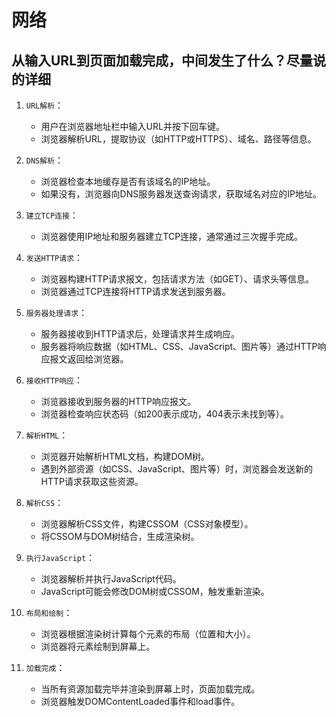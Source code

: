 # 网络

## 从输入URL到页面加载完成，中间发生了什么？尽量说的详细

1. `URL解析`：

    - 用户在浏览器地址栏中输入URL并按下回车键。
    - 浏览器解析URL，提取协议（如HTTP或HTTPS）、域名、路径等信息。

2. `DNS解析`：
    - 浏览器检查本地缓存是否有该域名的IP地址。
    - 如果没有，浏览器向DNS服务器发送查询请求，获取域名对应的IP地址。

3. `建立TCP连接`：
    - 浏览器使用IP地址和服务器建立TCP连接，通常通过三次握手完成。

4. `发送HTTP请求`：
    - 浏览器构建HTTP请求报文，包括请求方法（如GET）、请求头等信息。
    - 浏览器通过TCP连接将HTTP请求发送到服务器。

5. `服务器处理请求`：

    - 服务器接收到HTTP请求后，处理请求并生成响应。
    - 服务器将响应数据（如HTML、CSS、JavaScript、图片等）通过HTTP响应报文返回给浏览器。

6. `接收HTTP响应`：

    - 浏览器接收到服务器的HTTP响应报文。
    - 浏览器检查响应状态码（如200表示成功，404表示未找到等）。

7. `解析HTML`：

    - 浏览器开始解析HTML文档，构建DOM树。
    - 遇到外部资源（如CSS、JavaScript、图片等）时，浏览器会发送新的HTTP请求获取这些资源。

8. `解析CSS`：
    - 浏览器解析CSS文件，构建CSSOM（CSS对象模型）。
    - 将CSSOM与DOM树结合，生成渲染树。

9. `执行JavaScript`：
    - 浏览器解析并执行JavaScript代码。
    - JavaScript可能会修改DOM树或CSSOM，触发重新渲染。

10. `布局和绘制`：
    - 浏览器根据渲染树计算每个元素的布局（位置和大小）。
    - 浏览器将元素绘制到屏幕上。

11. `加载完成`：
    - 当所有资源加载完毕并渲染到屏幕上时，页面加载完成。
    - 浏览器触发DOMContentLoaded事件和load事件。